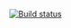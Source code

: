 [![Build status](https://ci.appveyor.com/api/projects/status/6e31vpo0qxu4mkv3?svg=true)](https://ci.appveyor.com/project/kmkiseleva/ajs-test-ci-2)
